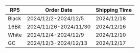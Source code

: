 |**RP5**|   **Order Date**    |**Shipping Time**|
|-------|---------------------|-----------------|
| Black | 2024/12/2-2024/12/5 |   2024/12/18    |
| 16Bit |2024/11/26-2024/11/30|   2024/12/16    |
| White | 2024/12/4-2024/12/9 |   2024/12/10    |
|  GC   |2024/12/3-2024/12/13 |   2024/12/17    |
